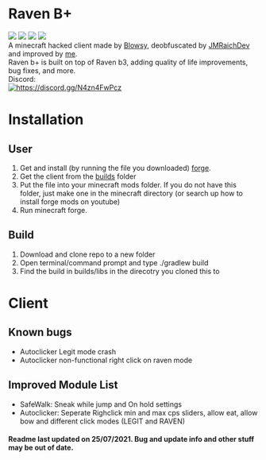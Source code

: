 # Raven B+
![](https://img.shields.io/github/license/Kopamed/Raven-bPLUS)
![](https://img.shields.io/github/languages/code-size/Kopamed/Raven-bPLUS?style=flat-square)
![](https://img.shields.io/tokei/lines/github/Kopamed/Raven-bPLUS?style=flat-square)
![](https://img.shields.io/github/languages/top/Kopamed/Raven-bPLUS) <br>
A minecraft hacked client made by [Blowsy](https://www.youtube.com/c/blowsy/featured), deobfuscated by [JMRaichDev](https://github.com/JMRaichDev) and improved by [me](https://github.com/Kopamed).<br>
Raven b+ is built on top of Raven b3, adding quality of life improvements, bug fixes, and more.<br>
Discord:<br>
<a href="https://discord.gg/N4zn4FwPcz"><img src="https://invidget.switchblade.xyz/N4zn4FwPcz" alt="https://discord.gg/N4zn4FwPcz"/></a>

# Installation

## User
1. Get and install (by running the file you downloaded) [forge](https://files.minecraftforge.net/net/minecraftforge/forge/index_1.8.9.html 'forge'). 
2. Get the client from the [builds](https://github.com/Kopamed/Raven-bPLUS/tree/main/build/libs 'Builds') folder
3. Put the file into your minecraft mods folder. If you do not have this folder, just make one in the minecraft directory (or search up how to install forge mods on youtube)
4. Run minecraft forge.

## Build
1. Download and clone repo to a new folder
2. Open terminal/command prompt and type ./gradlew build
3. Find the build in builds/libs in the direcotry you cloned this to

# Client
## Known bugs
 - Autoclicker Legit mode crash
 - Autoclicker non-functional right click on raven mode
 
## Improved Module List
 - SafeWalk: Sneak while jump and On hold settings
 - Autoclicker: Seperate Righclick min and max cps sliders, allow eat, allow bow and different click modes (LEGIT and RAVEN)


#### Readme last updated on 25/07/2021. Bug and update info and other stuff may be out of date. 
